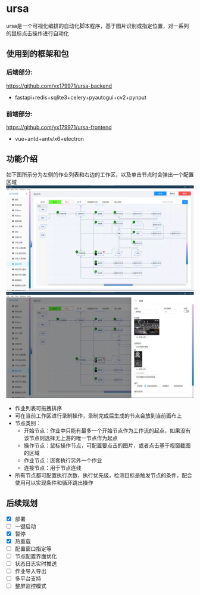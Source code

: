 # ursa

ursa是一个可视化编排的自动化脚本程序，基于图片识别或指定位置，对一系列的鼠标点击操作进行自动化

## 使用到的框架和包

### 后端部分:

https://github.com/yx179971/ursa-backend
- fastapi+redis+sqlite3+celery+pyautogui+cv2+pynput

### 前端部分:

https://github.com/yx179971/ursa-frontend
- vue+antd+antv/x6+electron

## 功能介绍

如下图所示分为左侧的作业列表和右边的工作区，以及单击节点时会弹出一个配置区域
![img](img/index.png)
![img](img/node_config.png)

- 作业列表可拖拽排序
- 可在当前工作区进行录制操作，录制完成后生成的节点会放到当前画布上
- 节点类别：
    - 开始节点：作业中只能有最多一个开始节点作为工作流的起点，如果没有该节点则选择无上游的唯一节点作为起点
    - 操作节点：鼠标操作节点，可配置要点击的图片，或者点击基于视窗截图的区域
    - 作业节点：嵌套执行另外一个作业
    - 连接节点：用于节点连线
- 所有节点都可配置执行次数、执行优先级，检测目标是触发节点的条件，配合使用可以实现条件和循环跳出操作

## 后续规划
- [x] 部署
- [ ] 一键启动
- [x] 暂停
- [x] 热重载
- [ ] 配置窗口指定等
- [ ] 节点配置界面优化
- [ ] 状态日志实时推送
- [ ] 作业导入导出
- [ ] 多平台支持
- [ ] 整屏监控模式